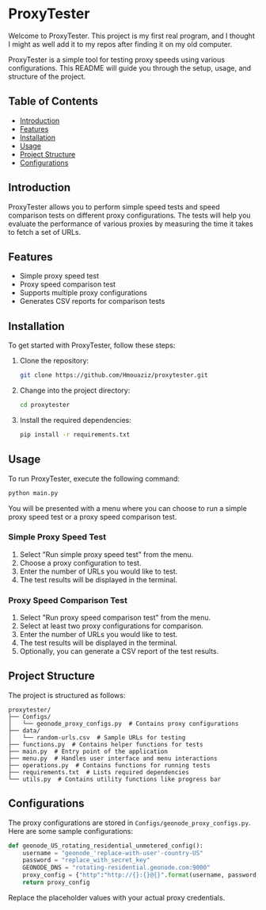 # ProxyTester

Welcome to ProxyTester. This project is my first real program, and I thought I might as well add it to my repos after finding it on my old computer. 

ProxyTester is a simple tool for testing proxy speeds using various configurations. This README will guide you through the setup, usage, and structure of the project.


## Table of Contents

- [Introduction](#introduction)
- [Features](#features)
- [Installation](#installation)
- [Usage](#usage)
- [Project Structure](#project-structure)
- [Configurations](#configurations)

## Introduction

ProxyTester allows you to perform simple speed tests and speed comparison tests on different proxy configurations. The tests will help you evaluate the performance of various proxies by measuring the time it takes to fetch a set of URLs.

## Features

- Simple proxy speed test
- Proxy speed comparison test
- Supports multiple proxy configurations
- Generates CSV reports for comparison tests

## Installation

To get started with ProxyTester, follow these steps:

1. Clone the repository:
    ```bash
    git clone https://github.com/Hmouaziz/proxytester.git
    ```
2. Change into the project directory:
    ```bash
    cd proxytester
    ```
3. Install the required dependencies:
    ```bash
    pip install -r requirements.txt
    ```

## Usage

To run ProxyTester, execute the following command:
```bash
python main.py
```

You will be presented with a menu where you can choose to run a simple proxy speed test or a proxy speed comparison test.

### Simple Proxy Speed Test

1. Select "Run simple proxy speed test" from the menu.
2. Choose a proxy configuration to test.
3. Enter the number of URLs you would like to test.
4. The test results will be displayed in the terminal.

### Proxy Speed Comparison Test

1. Select "Run proxy speed comparison test" from the menu.
2. Select at least two proxy configurations for comparison.
3. Enter the number of URLs you would like to test.
4. The test results will be displayed in the terminal.
5. Optionally, you can generate a CSV report of the test results.

## Project Structure

The project is structured as follows:

```
proxytester/
├── Configs/
│   └── geonode_proxy_configs.py  # Contains proxy configurations
├── data/
│   └── random-urls.csv  # Sample URLs for testing
├── functions.py  # Contains helper functions for tests
├── main.py  # Entry point of the application
├── menu.py  # Handles user interface and menu interactions
├── operations.py  # Contains functions for running tests
├── requirements.txt  # Lists required dependencies
└── utils.py  # Contains utility functions like progress bar
```

## Configurations

The proxy configurations are stored in `Configs/geonode_proxy_configs.py`. Here are some sample configurations:

```python
def geonode_US_rotating_residential_unmetered_config():
    username = "geonode_'replace-with-user'-country-US"
    password = "replace_with_secret_key"
    GEONODE_DNS = "rotating-residential.geonode.com:9000"
    proxy_config = {"http":"http://{}:{}@{}".format(username, password, GEONODE_DNS)}
    return proxy_config
```

Replace the placeholder values with your actual proxy credentials.
